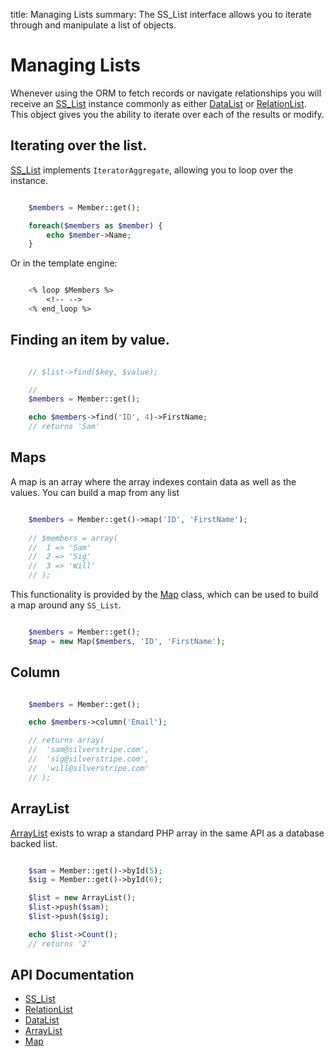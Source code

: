 title: Managing Lists
summary: The SS_List interface allows you to iterate through and manipulate a list of objects.

# Managing Lists

Whenever using the ORM to fetch records or navigate relationships you will receive an [SS_List](api:SilverStripe\ORM\SS_List) instance commonly as
either [DataList](api:SilverStripe\ORM\DataList) or [RelationList](api:SilverStripe\ORM\RelationList). This object gives you the ability to iterate over each of the results or
modify.

## Iterating over the list.

[SS_List](api:SilverStripe\ORM\SS_List) implements `IteratorAggregate`, allowing you to loop over the instance.

```php

	$members = Member::get();

	foreach($members as $member) {
		echo $member->Name;
	}
```

Or in the template engine:

```ss

	<% loop $Members %>
		<!-- -->
	<% end_loop %>
```

## Finding an item by value.

```php

	// $list->find($key, $value);

	//
	$members = Member::get();

	echo $members->find('ID', 4)->FirstName;
	// returns 'Sam'
```

## Maps

A map is an array where the array indexes contain data as well as the values. You can build a map from any list

```php

	$members = Member::get()->map('ID', 'FirstName');
	
	// $members = array(
	//	1 => 'Sam'
	//	2 => 'Sig'
	//	3 => 'Will'
	// );
```

This functionality is provided by the [Map](api:SilverStripe\ORM\Map) class, which can be used to build a map around any `SS_List`.

```php

	$members = Member::get();
	$map = new Map($members, 'ID', 'FirstName');
```

## Column

```php

	$members = Member::get();

	echo $members->column('Email');

	// returns array(
	//	'sam@silverstripe.com',
	//	'sig@silverstripe.com',
	//	'will@silverstripe.com'
	// );
```

## ArrayList

[ArrayList](api:SilverStripe\ORM\ArrayList) exists to wrap a standard PHP array in the same API as a database backed list.

```php

	$sam = Member::get()->byId(5);
	$sig = Member::get()->byId(6);

	$list = new ArrayList();
	$list->push($sam);
	$list->push($sig);

	echo $list->Count();
	// returns '2'
```

## API Documentation

* [SS_List](api:SilverStripe\ORM\SS_List)
* [RelationList](api:SilverStripe\ORM\RelationList)
* [DataList](api:SilverStripe\ORM\DataList)
* [ArrayList](api:SilverStripe\ORM\ArrayList)
* [Map](api:SilverStripe\ORM\Map)
